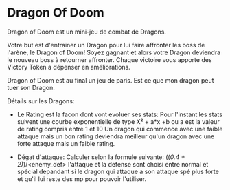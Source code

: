 # Dragon Of Doom

Dragon of Doom est un mini-jeu de combat de Dragons.

Votre but est d'entrainer un Dragon pour lui faire affronter les boss de l'arène, le Dragon of Doom!
Soyez gagnant et alors votre Dragon deviendra le nouveau boss à retourner affronter.
Chaque victoire vous apporte des Victory Token a dépenser en améliorations.

Dragon of Doom est au final un jeu de paris. Est ce que mon dragon peut tuer son Dragon.



Détails sur les Dragons:
- Le Rating est la facon dont vont evoluer ses stats:
    Pour l'instant les stats suivent une courbe exponentielle de type X² + a*x +b ou a est la valeur de rating compris entre 1 et 10 
    Un dragon qui commence avec une faible attaque mais un bon rating deviendra meilleur qu'un dragon avec une forte attaque mais un faible rating.

- Dégat d'attaque:
    Calculer selon la formule suivante:
        ((<level>*0.4 + 2)*<atk>)/<enemy_def>
        l'attaque et la defense sont choisi entre normal et spécial depandant
        si le dragon qui attaque a son attaque spé plus forte et qu'il lui reste des mp
        pour pouvoir l'utiliser.